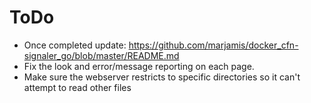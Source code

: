 # ToDo
* Once completed update:
	https://github.com/marjamis/docker_cfn-signaler_go/blob/master/README.md
* Fix the look and error/message reporting on each page.
* Make sure the webserver restricts to specific directories so it can't attempt to read other files
